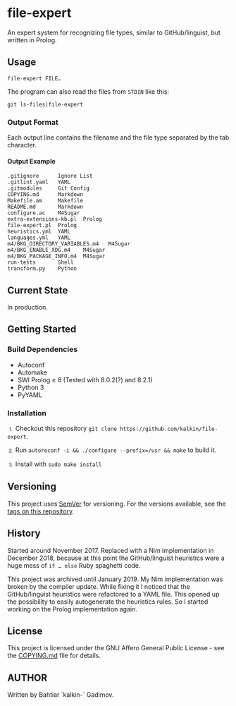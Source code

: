 # file-expert

An expert system for recognizing file types, similar to GitHub/linguist, but
written in Prolog.

## Usage

```shell
file-expert FILE…
```

The program can also read the files from `STDIN` like this:

```shell
git ls-files|file-expert
```

### Output Format

Each output line contains the filename and the file type separated by the tab
character.

#### Output Example

```
.gitignore      Ignore List
.gitlint.yaml   YAML
.gitmodules     Git Config
COPYING.md      Markdown
Makefile.am     Makefile
README.md       Markdown
configure.ac    M4Sugar
extra-extensions-kb.pl  Prolog
file-expert.pl  Prolog
heuristics.yml  YAML
languages.yml   YAML
m4/BKG_DIRECTORY_VARIABLES.m4   M4Sugar
m4/BKG_ENABLE_XDG.m4    M4Sugar
m4/BKG_PACKAGE_INFO.m4  M4Sugar
run-tests       Shell
transform.py    Python
```

## Current State

In production.

## Getting Started

### Build Dependencies

* Autoconf
* Automake
* SWI Prolog ≥ 8 (Tested with 8.0.2(?) and 8.2.1)
* Python 3
* PyYAML

### Installation

⒈ Checkout this repository `git clone https://github.com/kalkin/file-expert`.

⒉ Run `autoreconf -i && ./configure --prefix=/usr && make` to build it.

⒊ Install with `sudo make install`

## Versioning

This project uses [SemVer](http://semver.org/) for versioning. For the versions
available, see the [tags on this repository](https://github.com/kalkin/file-expert/tags).

## History

Started around November 2017. Replaced with a Nim implementation in December
2018, because at this point the GitHub/linguist heuristics were a huge mess of
`if … else` Ruby spaghetti code.

This project was archived until January 2019. My Nim implementation was broken
by the compiler update. While fixing it I noticed that the GitHub/linguist
heuristics were refactored to a YAML file. This opened up the possibility to
easily autogenerate the heuristics rules. So I started working on the Prolog
implementation again.

## License

This project is licensed under the GNU Affero General Public License - see the
[COPYING.md](COPYING.md) file for details.

## AUTHOR

Written by Bahtiar \`kalkin-\` Gadimov.
